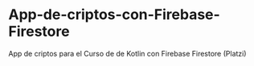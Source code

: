 # App-de-criptos-con-Firebase-Firestore
App de criptos para el Curso de de Kotlin con Firebase Firestore (Platzi)
